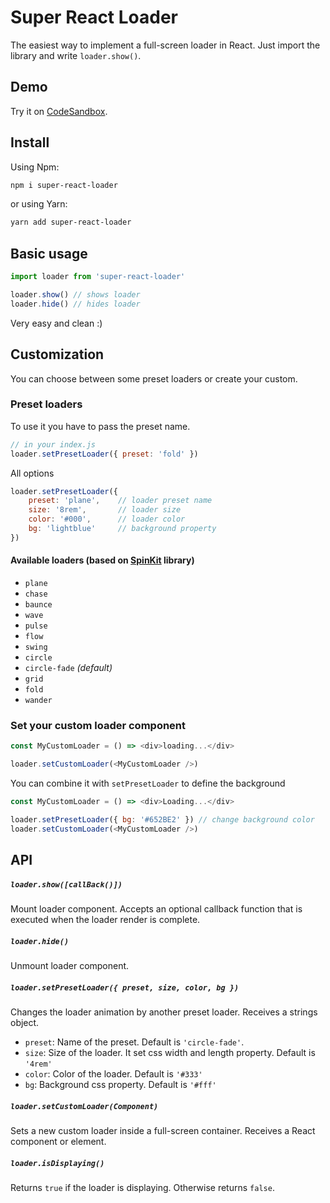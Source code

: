 # Super React Loader
The easiest way to implement a full-screen loader in React.
Just import the library and write `loader.show()`.

## Demo
Try it on [CodeSandbox](https://codesandbox.io/s/super-react-loader-y7epr?file=/src/App.js).

## Install
Using Npm:
```bash
npm i super-react-loader
```
or using Yarn:
```bash
yarn add super-react-loader
```

## Basic usage
```javascript
import loader from 'super-react-loader'

loader.show() // shows loader
loader.hide() // hides loader
```
Very easy and clean :)

## Customization
You can choose between some preset loaders or create your custom.

### Preset loaders
To use it you have to pass the preset name.
```javascript
// in your index.js
loader.setPresetLoader({ preset: 'fold' })
```
All options
```javascript
loader.setPresetLoader({
    preset: 'plane',    // loader preset name
    size: '8rem',       // loader size
    color: '#000',      // loader color
    bg: 'lightblue'     // background property
})
```
#### Available loaders (based on [SpinKit](https://github.com/tobiasahlin/SpinKit) library)
- `plane`
- `chase`
- `baunce`
- `wave`
- `pulse`
- `flow`
- `swing`
- `circle`
- `circle-fade` _(default)_
- `grid`
- `fold`
- `wander`

### Set your custom loader component
```javascript
const MyCustomLoader = () => <div>loading...</div>

loader.setCustomLoader(<MyCustomLoader />)
```

You can combine it with `setPresetLoader` to define the background
```javascript
const MyCustomLoader = () => <div>Loading...</div>

loader.setPresetLoader({ bg: '#652BE2' }) // change background color
loader.setCustomLoader(<MyCustomLoader />)
```

## API
##### `loader.show([callBack()])`
Mount loader component.
Accepts an optional callback function that is executed when the loader render is complete.

##### `loader.hide()`
Unmount loader component.

##### `loader.setPresetLoader({ preset, size, color, bg })`
Changes the loader animation by another preset loader.
Receives a strings object.
- `preset`: Name of the preset. Default is `'circle-fade'`.
- `size`: Size of the loader. It set css width and length property. Default is `'4rem'`
- `color`: Color of the loader. Default is `'#333'`
- `bg`: Background css property. Default is `'#fff'`

##### `loader.setCustomLoader(Component)`
Sets a new custom loader inside a full-screen container.
Receives a React component or element.

##### `loader.isDisplaying()`
Returns `true` if the loader is displaying. Otherwise returns `false`.

